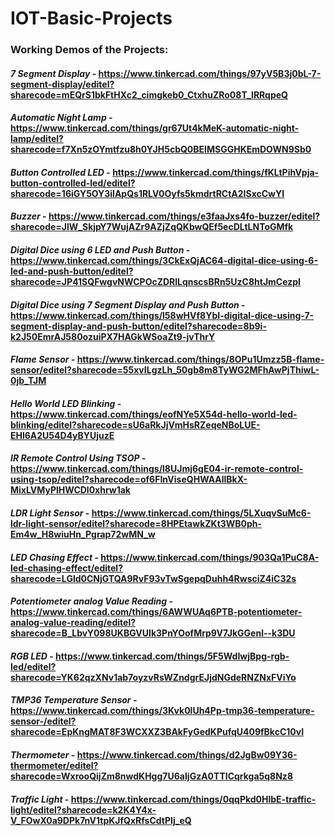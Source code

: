 # IOT-Basic-Projects 

### **Working Demos of the Projects:**

#### *7 Segment Display* - https://www.tinkercad.com/things/97yV5B3j0bL-7-segment-display/editel?sharecode=mEQrS1bkFtHXc2_cimgkeb0_CtxhuZRo08T_lRRqpeQ

#### *Automatic Night Lamp* - https://www.tinkercad.com/things/gr67Ut4kMeK-automatic-night-lamp/editel?sharecode=f7Xn5zOYmtfzu8h0YJH5cbQ0BEIMSGGHKEmDOWN9Sb0

#### *Button Controlled LED* - https://www.tinkercad.com/things/fKLtPihVpja-button-controlled-led/editel?sharecode=16iGY5OY3ilApQs1RLV0Oyfs5kmdrtRCtA2ISxcCwYI

#### *Buzzer* - https://www.tinkercad.com/things/e3faaJxs4fo-buzzer/editel?sharecode=JlW_SkjpY7WujAZr9AZjZqQKbwQEf5ecDLtLNToGMfk

#### *Digital Dice using 6 LED and Push Button* - https://www.tinkercad.com/things/3CkExQjAC64-digital-dice-using-6-led-and-push-button/editel?sharecode=JP41SQFwgvNWCPOcZDRlLqnscsBRn5UzC8htJmCezpI

#### *Digital Dice using 7 Segment Display and Push Button* - https://www.tinkercad.com/things/l58wHVf8YbI-digital-dice-using-7-segment-display-and-push-button/editel?sharecode=8b9i-k2J50EmrAJ580ozuiPX7HAGkWSoaZt9-jvThrY

#### *Flame Sensor* - https://www.tinkercad.com/things/8OPu1Umzz5B-flame-sensor/editel?sharecode=55xvILgzLh_50gb8m8TyWG2MFhAwPjThiwL-0jb_TJM

#### *Hello World LED Blinking* - https://www.tinkercad.com/things/eofNYe5X54d-hello-world-led-blinking/editel?sharecode=sU6aRkJjVmHsRZeqeNBoLUE-EHl6A2U54D4yBYUjuzE

#### *IR Remote Control Using TSOP* - https://www.tinkercad.com/things/l8UJmj6gE04-ir-remote-control-using-tsop/editel?sharecode=of6FInViseQHWAAllBkX-MixLVMyPlHWCDl0xhrw1ak

#### *LDR Light Sensor* - https://www.tinkercad.com/things/5LXuqvSuMc6-ldr-light-sensor/editel?sharecode=8HPEtawkZKt3WB0ph-Em4w_H8wiuHn_Pgrap72wMN_w

#### *LED Chasing Effect* - https://www.tinkercad.com/things/903Qa1PuC8A-led-chasing-effect/editel?sharecode=LGld0CNjGTQA9RvF93vTwSgepqDuhh4RwsciZ4iC32s

#### *Potentiometer analog Value Reading* - https://www.tinkercad.com/things/6AWWUAq6PTB-potentiometer-analog-value-reading/editel?sharecode=B_LbvY098UKBGVUIk3PnYOofMrp9V7JkGGenl--k3DU

#### *RGB LED* - https://www.tinkercad.com/things/5F5WdIwjBpg-rgb-led/editel?sharecode=YK62qzXNv1ab7oyzvRsWZndgrEJjdNGdeRNZNxFViYo

#### *TMP36 Temperature Sensor* - https://www.tinkercad.com/things/3Kvk0lUh4Pp-tmp36-temperature-sensor-/editel?sharecode=EpKngMAT8F3WCXXZ3BAkFyGedKPufqU409fBkcC10vI

#### *Thermometer* - https://www.tinkercad.com/things/d2JgBw09Y36-thermometer/editel?sharecode=WxrooQijZm8nwdKHgg7U6aIjGzA0TTICqrkga5q8Nz8

#### *Traffic Light* - https://www.tinkercad.com/things/0qqPkd0HlbE-traffic-light/editel?sharecode=k2K4Y4x-V_FOwX0a9DPk7nV1tpKJfQxRfsCdtPIj_eQ
